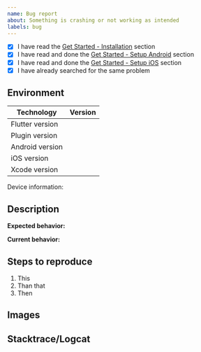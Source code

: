 ```yaml
---
name: Bug report
about: Something is crashing or not working as intended
labels: bug
---
```


<!--
    ❗️❗️❗️ IMPORTANT ❗️❗️❗️

    DON'T DELETE THIS TEMPLATE! USE IT TO WRITE YOUR ISSUE.

    If you delete this and you don't give me enough info,
    how would you expect me to solve your issue? Thanks.

    Also, before posting a new issue, make sure to check the following points!
    You may already find an answer to your problem!

    ❗️❗️❗️ IMPORTANT ❗️❗️❗️
-->

- [x] I have read the [Get Started - Installation](https://inappwebview.dev/docs/get-started/installation/) section
- [x] I have read and done the [Get Started - Setup Android](https://inappwebview.dev/docs/get-started/setup-android/) section
- [x] I have read and done the [Get Started - Setup iOS](https://inappwebview.dev/docs/get-started/setup-ios/) section
- [x] I have already searched for the same problem

## Environment

| Technology           | Version       |
| -------------------- | ------------- |
| Flutter version      |               |
| Plugin version       |               |
| Android version      |               |
| iOS version          |               |
| Xcode version        |               |

Device information: <!-- Manufacturer and model -->

## Description

**Expected behavior:**

**Current behavior:**

## Steps to reproduce

<!-- Optionally provide the least amount of code that shows this behaviour. -->

1. This
2. Than that
3. Then

## Images <!-- if available, else delete -->

## Stacktrace/Logcat <!-- if available, else delete -->  